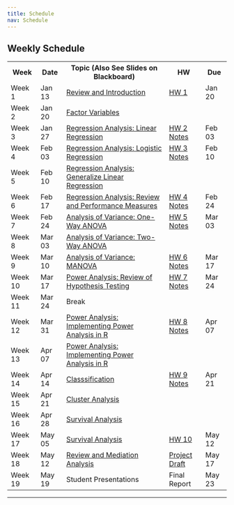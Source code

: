 ```yaml
---
title: Schedule
nav: Schedule
---
```


<head>
<style>
table {
  border-collapse: collapse;
  width: 100%;
}

th, td {
  white-space: nowrap;
  padding: 8px;
  text-align: left;
  border-bottom: 1px solid #DDD;
}

tr:hover {background-color: #D6EEEE;}
</style>
</head>
<body>

<h2>Weekly Schedule</h2>

<table>
  <tr>
    <th>Week</th>
    <th>Date</th>
    <th>Topic (Also See Slides on Blackboard)</th>
    <th>HW</th>
    <th>Due</th>
  </tr>
  <tr>
    <td>Week 1</td>
    <td>Jan 13</td>
    <td><a href="/BIOE806-Spring2022/Lecture/1-Review-and-Introduction.html">Review and Introduction</a></td>
    <td><a href="/BIOE806-Spring2022/HW/HW1.html">HW 1</a></td>
    <td>Jan 20</td>
  </tr>
    <tr>
    <td>Week 2</td>
    <td>Jan 20</td>
    <td><a href="/BIOE806-Spring2022/Lecture/2-Factor-Variables.html">Factor Variables</a></td>
    <td></td>
    <td></td>
  </tr>
    <tr>
    <td>Week 3</td>
    <td>Jan 27</td>
    <td><a href="/BIOE806-Spring2022/Lecture/3-Regression-Analysis-Linear-Regression.html">Regression Analysis: Linear Regression</a></td>
    <td><a href="/BIOE806-Spring2022/HW/HW2.html">HW 2</a> <a href="/BIOE806-Spring2022/HW/HW2-Notes.html">Notes</a></td>
    <td>Feb 03</td>
  </tr>
    <tr>
    <td>Week 4</td>
    <td>Feb 03</td>
    <td><a href="/BIOE806-Spring2022/Lecture/4-Regression-Analysis-Logistic-Regression.html">Regression Analysis: Logistic Regression</a></td>
    <td><a href="/BIOE806-Spring2022/HW/HW3.html">HW 3</a> <a href="/BIOE806-Spring2022/HW/HW3-Notes.html">Notes</a></td>
    <td>Feb 10</td>
  </tr>
    <tr>
    <td>Week 5</td>
    <td>Feb 10</td>
    <td><a href="/BIOE806-Spring2022/Lecture/5-Regression-Analysis-Generalize-Linear-Regression.html">Regression Analysis: Generalize Linear Regression</a></td>
    <td></td>
    <td></td>
  </tr>
    <tr>
    <td>Week 6</td>
    <td>Feb 17</td>
    <td><a href="/BIOE806-Spring2022/Lecture/6-Regression-Analysis-Review-and-Performance-Measures.html">Regression Analysis: Review and Performance Measures</a></td>
    <td><a href="/BIOE806-Spring2022/HW/HW4.html">HW 4</a> <a href="/BIOE806-Spring2022/HW/HW4-Notes.html">Notes</a></td>
    <td>Feb 24</td>
  </tr>
    <tr>
    <td>Week 7</td>
    <td>Feb 24</td>
    <td><a href="/BIOE806-Spring2022/Lecture/7-Analysis-of-Variance-One-Way-ANOVA.html">Analysis of Variance: One-Way ANOVA</a></td>
    <td><a href="/BIOE806-Spring2022/HW/HW5.html">HW 5</a> <a href="/BIOE806-Spring2022/HW/HW5-Notes.html">Notes</a></td>
    <td>Mar 03</td>
  </tr>
    <tr>
    <td>Week 8</td>
    <td>Mar 03</td>
    <td><a href="/BIOE806-Spring2022/Lecture/8-Analysis-of-Variance-Two-Way-ANOVA.html">Analysis of Variance: Two-Way ANOVA</a></td>
    <td></td>
    <td></td>
  </tr>
    <tr>
    <td>Week 9</td>
    <td>Mar 10</td>
    <td><a href="/BIOE806-Spring2022/Lecture/9-Analysis-of-Variance-MANOVA.html">Analysis of Variance: MANOVA</a></td>
    <td><a href="/BIOE806-Spring2022/HW/HW6.html">HW 6</a> <a href="/BIOE806-Spring2022/HW/HW6-Notes.html">Notes</a></td>
    <td>Mar 17</td>
  </tr>
    <tr>
    <td>Week 10</td>
    <td>Mar 17</td>
    <td><a href="/BIOE806-Spring2022/Lecture/10-Power-Analysis-Review-of-Hypothesis-Testing.html">Power Analysis: Review of Hypothesis Testing</a></td>
    <td><a href="/BIOE806-Spring2022/HW/HW7.html">HW 7</a> <a href="/BIOE806-Spring2022/HW/HW7-Notes.html">Notes</a></td>
    <td>Mar 24</td>
  </tr>
    <tr>
    <td>Week 11</td>
    <td>Mar 24</td>
    <td>Break</td>
    <td></td>
    <td></td>
  </tr>
    <tr>
    <td>Week 12</td>
    <td>Mar 31</td>
    <td><a href="/BIOE806-Spring2022/Lecture/12-Power-Analysis-Implementing-Power-Analysis-in-R.html">Power Analysis: Implementing Power Analysis in R</a></td>
    <td><a href="/BIOE806-Spring2022/HW/HW8.html">HW 8</a> <a href="/BIOE806-Spring2022/HW/HW8-Notes.html">Notes</a></td>
    <td>Apr 07</td>
  </tr>
    <tr>
    <td>Week 13</td>
    <td>Apr 07</td>
    <td><a href="/BIOE806-Spring2022/Lecture/13-Power-Analysis-Implementing-Power-Analysis-in-R.html">Power Analysis: Implementing Power Analysis in R</a></td>
    <td></td>
    <td></td>
  </tr>
    <tr>
    <td>Week 14</td>
    <td>Apr 14</td>
    <td><a href="/BIOE806-Spring2022/Lecture/14-Classification.html">Classsification</a></td>
    <td><a href="/BIOE806-Spring2022/HW/HW9.html">HW 9</a> <a href="/BIOE806-Spring2022/HW/HW9-Notes.html">Notes</a></td>
    <td>Apr 21</td>
  </tr>
    <tr>
    <td>Week 15</td>
    <td>Apr 21</td>
    <td><a href="/BIOE806-Spring2022/Lecture/15-Cluster-Analysis.html">Cluster Analysis</a></td>
    <td></td>
    <td></td>
  </tr>
    <tr>
    <td>Week 16</td>
    <td>Apr 28</td>
    <td><a href="/BIOE806-Spring2022/Lecture/16-Survival-Analysis.html">Survival Analysis</a></td>
    <td></td>
    <td></td>
  </tr>
    <tr>
    <td>Week 17</td>
    <td>May 05</td>
    <td><a href="/BIOE806-Spring2022/Lecture/16-Survival-Analysis.html">Survival Analysis</a></td>
    <td><a href="/BIOE806-Spring2022/HW/HW10.html">HW 10</a> </td>
    <td>May 12</td>
  </tr>
    <tr>
    <td>Week 18</td>
    <td>May 12</td>
    <td><a href="/BIOE806-Spring2022/Lecture/18-Review-and-Mediation-Analysis.html">Review and Mediation Analysis</a></td>
    <td><a href="/BIOE806-Spring2022/HW/HW11-Final-Project.html">Project Draft</a></td>
    <td>May 17</td>
  </tr>
    <tr>
    <td>Week 19</td>
    <td>May 19</td>
    <td>Student Presentations</td>
    <td>Final Report</td>
    <td>May 23</td>
  </tr>

</table>

</body>

-------------

